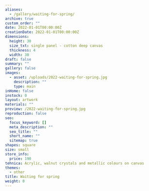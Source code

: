 ```yaml
---
aliases:
  - /gallery/waiting-for-spring/
archive: true
custom_order: ""
date: 2022-01-01T00:00:00Z
creationDate: 2022-01-01T00:00:00Z
dimensions:
  height: 30
  size_txt: single panel - cotton deep canvas
  thickness: 4
  width: 30
draft: false
summary: ""
gallery: false
images:
  - asset: /uploads/2022-waiting-for-spring.jpg
    description: ""
    type: main
inHome: false
instock: 0
layout: artwork
materials: ""
preview: /2022-waiting-for-spring.jpg
reproduction: false
seo:
  focus_keyword: []
  meta_description: ""
  seo_title: ""
  short_name: ""
  sitemap: true
shapes: square
size: small
store_info:
  price: 190
tehnica: Acrylic, walnut crystals and metallic colours on canvas
themes:
  - other
title: Waiting for spring
weight: 0
---
```

